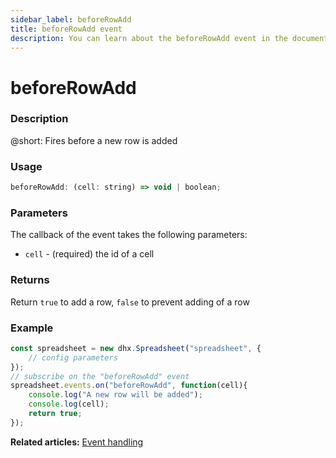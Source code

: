 ```yaml
---
sidebar_label: beforeRowAdd
title: beforeRowAdd event
description: You can learn about the beforeRowAdd event in the documentation of the DHTMLX JavaScript Spreadsheet library. Browse developer guides and API reference, try out code examples and live demos, and download a free 30-day evaluation version of DHTMLX Spreadsheet.
---
```


# beforeRowAdd

### Description

@short: Fires before a new row is added

### Usage

~~~jsx
beforeRowAdd: (cell: string) => void | boolean;
~~~

### Parameters

The callback of the event takes the following parameters:

- `cell` - (required) the id of a cell

### Returns

Return `true` to add a row, `false` to prevent adding of a row

### Example

~~~jsx {5-9}
const spreadsheet = new dhx.Spreadsheet("spreadsheet", {
    // config parameters
});
// subscribe on the "beforeRowAdd" event
spreadsheet.events.on("beforeRowAdd", function(cell){
	console.log("A new row will be added");
    console.log(cell);
    return true;
});
~~~

**Related articles:** [Event handling](handling_events.md)